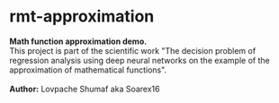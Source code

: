 # rmt-approximation
<b>Math function approximation demo.</b><br>
This project is part of the scientific work "The decision problem of regression analysis using deep neural networks on the example of the approximation of mathematical functions".<br><br>
<b>Author:</b> Lovpache Shumaf aka Soarex16<br><br>
